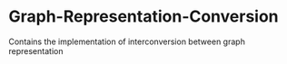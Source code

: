 # Graph-Representation-Conversion
Contains the implementation of interconversion between graph representation 
